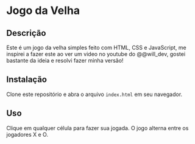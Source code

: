 # Jogo da Velha

## Descrição
Este é um jogo da velha simples feito com HTML, CSS e JavaScript, me inspirei a fazer este
ao ver um video no youtube do @@will_dev, gostei bastante da ideia e resolvi fazer minha versão!

## Instalação
Clone este repositório e abra o arquivo `index.html` em seu navegador.

## Uso
Clique em qualquer célula para fazer sua jogada. O jogo alterna entre os jogadores X e O.
